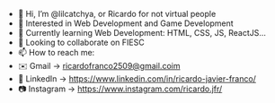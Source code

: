 - 👋 Hi, I’m @lilcatchya, or Ricardo for not virtual people
- 👀 Interested in Web Development and Game Development
- 🌱 Currently learning Web Development: HTML, CSS, JS, ReactJS...
- 💞️ Looking to collaborate on FIESC
- 📫 How to reach me:
- ✉️ Gmail -> ricardofranco2509@gmail.coim
- 💼 LinkedIn -> https://www.linkedin.com/in/ricardo-javier-franco/
- 📷 Instagram -> https://www.instagram.com/ricardo.jfr/

<!---
lilcatchya/lilcatchya is a ✨ special ✨ repository because its `README.md` (this file) appears on your GitHub profile.
You can click the Preview link to take a look at your changes.
--->
